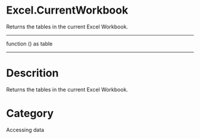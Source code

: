 ﻿# Excel.CurrentWorkbook
Returns the tables in the current Excel Workbook.
***
function () as table
***
# Descrition 
Returns the tables in the current Excel Workbook.
# Category 
Accessing data
